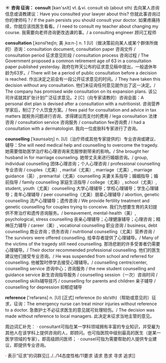 ☀ <span class="category">**咨询 征询：**</span>
<span class="vocabulary">**consult**</span> [kən'sʌlt] 
<span class="definition">vt.＆vi. consult sb (about sth) 去向某人咨询信息或请教建议：</span>Have you consulted your lawyer about this? 你就此事咨询过你的律师吗？/ If the pain persists you should consult your doctor. 如果疼痛持续，你就应该找医生看看。/ I need to consult my teacher about changing my course. 我需要向老师咨询更改选课的事。/ a consulting engineer 顾问工程师
           
<span class="vocabulary">**consultation**</span> [ˌkɒnslˈteɪʃn; 美 ˌkɑ:n-]
<span class="definition">n. 1 [U]（做决策前向某人或某个群体所做的）咨询：</span>consultation document, consultation paper 咨询文件 / consultation period 征求意见阶段 / consultation process 咨询过程 / The Government proposed a common retirement age of 63 in a consultation paper published yesterday. 政府在昨天公布的征求意见稿中提出，一般退休年龄为63岁。/ There will be a period of public consultation before a decision is reached. 作出决定之前会有一段公开征求意见的时间。/ They have taken this decision without any consultation. 他们未征询任何意见就作出了这一决定。/ The company has promised wide consultation on its expansion plans. 该公司许诺就其扩张计划广泛征求意见。<span class="definition">2 [C]（向专家请教的）咨询会面：</span>A personal diet plan is devised after a consultation with a nutritionist. 咨询营养学家后，制订了个人饮食方案。/ fees paid for consultation and advice in tax matters 就税务问题进行咨询、求得建议而支付的费用 / lega consultation 法律咨询 / consultation service 咨询服务 / consultation fee咨询费 / I had a consultation with a dermatologist. 我向一位皮肤科专家进行了咨询。
          
<span class="vocabulary">**counselling**</span> [ˈkaʊnsəlɪŋ]
<span class="definition">n. [U]（治疗师或其他专家提供的）专业咨询或建议、辅导：</span>She will need medical help and counselling to overcome the tragedy. 她需要借助医学治疗和心理咨询来克服惨剧带来的影响。/ She brought her husband in for marriage counseling. 她带丈夫来进行婚姻咨询。/ group, individual counselling 团体心理咨询；个人心理咨询 / professional counselling 专业咨询 / couples（尤美）, marital（尤美）, marriage（尤美）, marriage guidance（英）, premarital（尤美）counselling 夫妻关系指导；婚姻指导；婚前指导 / family counselling 家庭生活指导 / college（尤美）, school（尤美）, student, youth（尤美）counselling 大学心理辅导；学校心理辅导；学生心理辅导；青年心理辅导 / peer counselling（尤美）朋辈心理辅导 / abortion, genetic counselling 流产心理辅导；遗传咨询 / We provide fertility treatment and genetic counselling for couples trying to conceive. 我们为想要生育的夫妇提供不育治疗和遗传咨询服务。/ bereavement, mental-health（美）, psychological, stress counselling 丧亲心理辅导；心理健康辅导；心理咨询；精神压力辅导 / career（美）, vocational counselling 职业咨询 / business, debt counselling 商业咨询；债务咨询 / nutritional counselling（尤美）营养咨询 / The survivors were offered counselling. 给幸存者提供了心理辅导。/ Many of the victims of the tragedy still need counselling. 那场悲剧的许多受害者仍需要心理辅导。/ Their doctor recommended professional counselling. 他们的医生建议他们接受专业咨询。/ He was suspended from school and referred for counselling. 他被暂时停学去接受心理辅导。/ counselling centre/center, counselling service 咨询中心；咨询服务 / the new student counselling and guidance service 新生咨询指导服务 / counselling session（一次）咨询时间 / counselling skills辅导技巧 / counselling for parents and children 亲子辅导 / counselling for depression 抑郁症辅导

<span class="vocabulary">**reference**</span> ['refərəns] 
<span class="definition">n. [U] [正式] reference (to sb/sth)（帮助或意见的）征求，征询：</span>The emergency nurse can treat minor injuries without reference to a doctor. 急救护士不必征求医生的意见就可处理轻伤。/ The decision was made without reference to local managers. 此决定未征求当地主管的意见。

周边词汇补充：
· consultant可指在某一学科领域拥有丰富的专业知识，并受雇为其他人在该学科上提供咨询的人，即顾问。也可指医院中级别最高的医生（是某一医学领域的专家），即高级顾问医师；
· counsel可指为需要帮助的人提供专业建议，即提供专业咨询。

· 表示“征求”的词群见[[../../14态度性格/11要求 请求 恳求 寻求 追求]]

